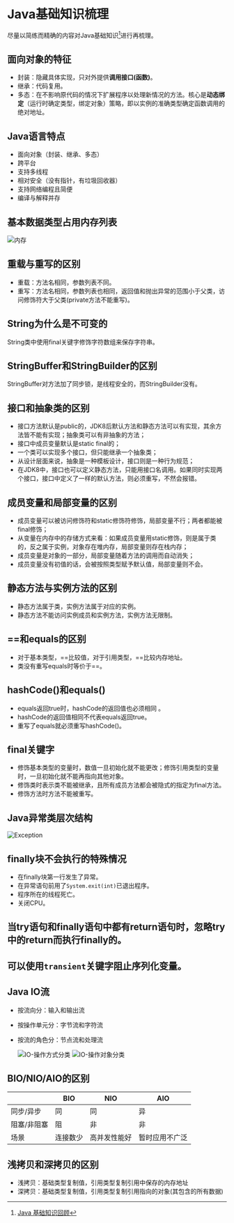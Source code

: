 # Java基础知识梳理
尽量以简练而精确的内容对Java基础知识[^1]进行再梳理。

## 面向对象的特征

   - 封装：隐藏具体实现，只对外提供**调用接口(函数)**。
   - 继承：代码复用。
   - 多态：在不影响原代码的情况下扩展程序以处理新情况的方法。核心是**动态绑定**（运行时确定类型，绑定对象）策略，即以实例的准确类型确定函数调用的绝对地址。

## Java语言特点

   - 面向对象（封装、继承、多态）
   - 跨平台
   - 支持多线程
   - 相对安全（没有指针，有垃圾回收器）
   - 支持网络编程且简便
   - 编译与解释并存

## 基本数据类型占用内存列表
![内存](_v_images/20191211204001886_30728.jpg)

## 重载与重写的区别

   - 重载：方法名相同，参数列表不同。
   - 重写：方法名相同，参数列表也相同，返回值和抛出异常的范围小于父类，访问修饰符大于父类(private方法不能重写)。

## String为什么是不可变的
String类中使用final关键字修饰字符数组来保存字符串。

## StringBuffer和StringBuilder的区别
StringBuffer对方法加了同步锁，是线程安全的，而StringBuilder没有。

## 接口和抽象类的区别

   - 接口方法默认是public的，JDK8后默认方法和静态方法可以有实现，其余方法皆不能有实现；抽象类可以有非抽象的方法；
   - 接口中成员变量默认是static final的；
   - 一个类可以实现多个接口，但只能继承一个抽象类；
   - 从设计层面来说，抽象是一种模板设计，接口则是一种行为规范；
   - 在JDK8中，接口也可以定义静态方法，只能用接口名调用。如果同时实现两个接口，接口中定义了一样的默认方法，则必须重写，不然会报错。

## 成员变量和局部变量的区别

   - 成员变量可以被访问修饰符和static修饰符修饰，局部变量不行；两者都能被final修饰；
   - 从变量在内存中的存储方式来看：如果成员变量用static修饰，则是属于类的，反之属于实例，对象存在堆内存，局部变量则存在栈内存；
   - 成员变量是对象的一部分，局部变量随着方法的调用而自动消失；
   - 成员变量没有初值的话，会被按照类型赋予默认值，局部变量则不会。

## 静态方法与实例方法的区别

   - 静态方法属于类，实例方法属于对应的实例。
   - 静态方法不能访问实例成员和实例方法，实例方法无限制。

## ==和equals的区别

   - 对于基本类型，==比较值，对于引用类型，==比较内存地址。
   - 类没有重写equals时等价于==。

## hashCode()和equals()

   - equals返回true时，hashCode的返回值也必须相同 。
   - hashCode的返回值相同不代表equals返回true。
   - 重写了equals就必须重写hashCode()。

## final关键字

   - 修饰基本类型的变量时，数值一旦初始化就不能更改；修饰引用类型的变量时，一旦初始化就不能再指向其他对象。
   - 修饰类时表示类不能被继承，且所有成员方法都会被隐式的指定为final方法。
   - 修饰方法时方法不能被重写。

## Java异常类层次结构
   ![Exception](_v_images/20191203211518938_26681.png)

## finally块不会执行的特殊情况

   - 在finally块第一行发生了异常。
   - 在异常语句前用了`System.exit(int)`已退出程序。
   - 程序所在的线程死亡。
   - 关闭CPU。

## 当try语句和finally语句中都有return语句时，忽略try中的return而执行finally的。

## 可以使用`transient`关键字阻止序列化变量。

## Java IO流

   - 按流向分：输入和输出流
   - 按操作单元分：字节流和字符流
   - 按流的角色分：节点流和处理流

      ![IO-操作方式分类](_v_images/20191203211550972_5337.png)
      ![IO-操作对象分类](_v_images/20191203211614843_12834.png)

## BIO/NIO/AIO的区别

   |             | BIO      | NIO          | AIO            |
   | ----------- | -------- | ------------ | -------------- |
   | 同步/异步   | 同       | 同           | 异             |
   | 阻塞/非阻塞 | 阻       | 非           | 非             |
   | 场景        | 连接数少 | 高并发性能好 | 暂时应用不广泛 |

## 浅拷贝和深拷贝的区别
  - 浅拷贝：基础类型复制值，引用类型复制引用中保存的内存地址
  - 深拷贝：基础类型复制值，引用类型复制引用指向的对象(其包含的所有数据)

[^1]: [Java 基础知识回顾](https://snailclimb.gitee.io/javaguide/#/docs/java/Java%E5%9F%BA%E7%A1%80%E7%9F%A5%E8%AF%86)